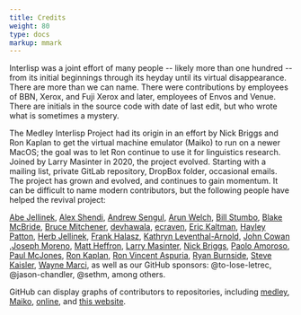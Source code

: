 ```yaml
---
title: Credits
weight: 80
type: docs
markup: mmark
---
```


Interlisp was a joint effort of many people -- likely more than one hundred -- from its initial beginnings through its heyday until its virtual disappearance. There are more than we can name. There were contributions by employees of BBN, Xerox, and Fuji Xerox and later, employees of Envos and Venue. There are initials in the source code with date of last edit, but who wrote what is sometimes a mystery.

<!-- We do have a list of those we remember who are no longer with us [In Memoriam](/history/in-memoriam). -->

The Medley Interlisp Project had its origin in an effort by Nick Briggs and Ron Kaplan to get the virtual machine emulator (Maiko) to run on a newer MacOS; the goal was to let Ron continue to use it for linguistics research. Joined by Larry Masinter in 2020, the project evolved. Starting with a mailing list, private GitLab repository, DropBox folder, occasional emails. The project has grown and evolved, and continues to gain momentum. It can be difficult to name modern contributors, but the following people have helped the revival project:

[Abe Jellinek](https://github.com/AbeJellinek), [Alex Shendi](https://github.com/alexshendi), [Andrew Sengul](https://github.com/phantomics),  [Arun Welch](https://github.com/Anzus), [Bill Stumbo](https://github.com/stumbo), [Blake McBride](https://github.com/blakemcbride), [Bruce Mitchener](https://github.com/waywardmonkeys), [devhawala](https://github.com/devhawala), [ecraven](https://github.com/ecraven), [Eric Kaltman](https://github.com/ekaltman), [Hayley Patton](https://github.com/no-defun-allowed), [Herb Jellinek](https://github.com/hjellinek), [Frank Halasz](https://github.com/fghalasz), [Kathryn Leventhal-Arnold](mailto:kathryn@kel-a.com), [John Cowan](https://groups.google.com/g/lispcore/search?q=from%3Acowan) ,[Joseph Moreno](mailto:jg.moreno2001@gmail.com), [Matt Heffron](https://github.com/MattHeffron), [Larry Masinter](https://larrymasinter.net), [Nick Briggs](https://github.com/nbriggs), [Paolo Amoroso](https://github.com/pamoroso), [Paul McJones](https://github.com/pmcjones), [Ron Kaplan](https://https://en.wikipedia.org/wiki/Ronald_Kaplan), [Ron Vincent Aspuria](mailto:ronvincentaspuria@gmail.com), [Ryan Burnside](https://github.com/RyanBurnside), [Steve Kaisler](https://github.com/skaisler1), [Wayne Marci](https://www.linkedin.com/in/waynemarci), as well as our GitHub sponsors: @to-lose-letrec, @jason-chandler, @sethm, among others.

GitHub can display graphs of contributors to repositories, including [medley](https://github.com/Interlisp/medley/graphs/contributors), [Maiko](https://github.com/Interlisp/maiko/graphs/contributors), [online](https://github.com/Interlisp/online/graphs/contributors), and [this website](https://github.com/Interlisp/Interlisp.github.io/graphs/contributors).
